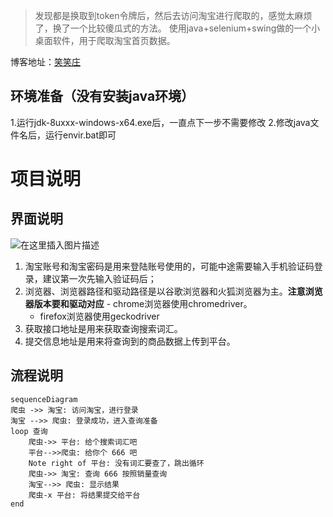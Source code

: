 > 发现都是换取到token令牌后，然后去访问淘宝进行爬取的，感觉太麻烦了，换了一个比较傻瓜式的方法。
> 使用java+selenium+swing做的一个小桌面软件，用于爬取淘宝首页数据。

博客地址：[笑笑庄](https://blog.csdn.net/dubismile/article/details/106498538)



## 环境准备（没有安装java环境）
1.运行jdk-8uxxx-windows-x64.exe后，一直点下一步不需要修改
2.修改java文件名后，运行envir.bat即可



# 项目说明
## 界面说明
![在这里插入图片描述](https://img-blog.csdnimg.cn/2020060216303863.png?x-oss-process=image/watermark,type_ZmFuZ3poZW5naGVpdGk,shadow_10,text_aHR0cHM6Ly9ibG9nLmNzZG4ubmV0L2R1YmlzbWlsZQ==,size_16,color_FFFFFF,t_70#pic_center)   

  1. 淘宝账号和淘宝密码是用来登陆账号使用的，可能中途需要输入手机验证码登录，建议第一次先输入验证码后；
  2. 浏览器、浏览器路径和驱动路径是以谷歌浏览器和火狐浏览器为主。**注意浏览器版本要和驱动对应**
    - chrome浏览器使用chromedriver。
     - firefox浏览器使用geckodriver
  3. 获取接口地址是用来获取查询搜索词汇。
  4. 提交信息地址是用来将查询到的商品数据上传到平台。

## 流程说明
```mermaid
sequenceDiagram
爬虫 ->> 淘宝: 访问淘宝，进行登录 
淘宝 -->> 爬虫: 登录成功，进入查询准备
loop 查询
	爬虫->> 平台: 给个搜索词汇吧
	平台-->>爬虫: 给你个 666 吧
	Note right of 平台: 没有词汇要查了，跳出循环
	爬虫->> 淘宝: 查询 666 按照销量查询
  	淘宝-->> 爬虫: 显示结果
	爬虫-x 平台: 将结果提交给平台
end 
```